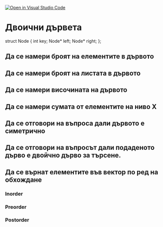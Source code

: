 [![Open in Visual Studio Code](https://classroom.github.com/assets/open-in-vscode-c66648af7eb3fe8bc4f294546bfd86ef473780cde1dea487d3c4ff354943c9ae.svg)](https://classroom.github.com/online_ide?assignment_repo_id=9359404&assignment_repo_type=AssignmentRepo)
# Двоични дървета

struct Node {
  int key;
  Node* left;
  Node* right;
};

## Да се намери броят на елементите в дървото
## Да се намери броят на листата в дървото
## Да се намери височината на дървото
## Да се намери сумата от елементите на ниво X
## Да се отговори на въпроса дали дървото е симетрично
## Да се отговори на въпросът дали подаденото дърво е двойчно дърво за търсене.
## Да се върнат елементите във вектор по ред на обхождане
### Inorder
### Preorder
### Postorder


